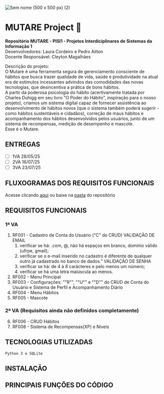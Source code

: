![Sem nome (500 x 500 px) (2)](https://github.com/user-attachments/assets/db754006-615e-483d-b495-2ba13c265d26)
# MUTARE Project 🐌

**Repositório MUTARE - PISI1 - Projetos Interdiciplinares de Sistemas da Informação 1**  
Desenvolvedores: Laura Cordeiro e Pedro Ailton  
Docente Responsável: Cleyton Magalhães  

Descrição do projeto:  
O Mutare é uma ferramenta segura de gerenciamento consciente de hábitos que busca trazer qualidade de vida, saúde e produtividade na atual era de estímulos incessantes advindos das comodidades das novas tecnologias, que desincentiva a prática de bons hábitos.  
A partir da poderosa psicologia do hábito (acertivamente tratada por Charles Duhigg em seu livro "O Poder do Hábito", inspiração para o nosso projeto), criamos um sistema digital capaz de fornecer assistência ao desenvolvimento de hábitos novos (que o sistema também poderá sugerir - como hábitos sustentáveis e cidadãos), correção de maus hábitos e acompanhamento dos hábitos desenvolvidos pelos usuários, junto de um sistema de recompensas, medição de desempenho e mascote.  
Esse é o Mutare.

## ENTREGAS
- [ ] 1VA 28/05/25
- [ ] 2VA 16/07/25
- [ ] 3VA 23/07/25

## FLUXOGRAMAS DOS REQUISITOS FUNCIONAIS
Acesse clicando [aqui](https://drive.google.com/drive/folders/1aOAuCHuZ8fUJ0etgrPnZh6ARmnOMll4f?usp=sharing) ou baixe na [pasta](Fluxogramas_MUTARE_PISI1)
 do repositório
## REQUISITOS FUNCIONAIS
###  1ª VA
1. RF001 -  Cadastro de Conta do Usuário ("C" do CRUD)
VALIDAÇÃO DE EMAIL
   1. verificar se há: .com, @, não há espaços em branco, domínio válido (ufrpe, gmail);
   2. verificar se o e-mail inserido no cadastro é diferente de qualquer outro já cadastrado no banco de dados."
VALIDAÇÃO DE SENHA
   1. verificar se há: de 4 à 8 carácteres e pelo menos um número;
   2. verificar se há uma letra maiúscula ao menos.
2. RF002 - Menu Principal
3. RF003 - Configurações: ""R"", ""U"" e ""D"" do CRUD de Conta do Usuário e Sistema de Perfil e Acompanhamento Diário  
4. RF004 - Menu Hábitos
5. RF005 - Mascote
  
 ### 2ª VA (Requisitos ainda não definidos completamente)
 6. RF006 - CRUD Hábitos
 7. RF008 - Sistema de Recompensas(XP) e Níveis

## TECNOLOGIAS UTILIZADAS
  ```
  Python 3 e SQLite
  ```
## INSTALAÇÃO

## PRINCIPAIS FUNÇÕES DO CÓDIGO
